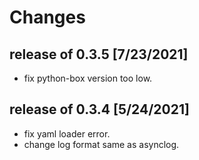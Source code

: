 # Changes

## release of 0.3.5 [7/23/2021]

 * fix python-box version too low.


## release of 0.3.4 [5/24/2021]

 * fix yaml loader error.
 * change log format same as asynclog.
